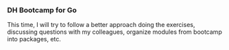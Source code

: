 ### DH Bootcamp for Go

This time, I will try to follow a better approach doing the exercises, discussing questions with my colleagues, organize modules from bootcamp into packages, etc.